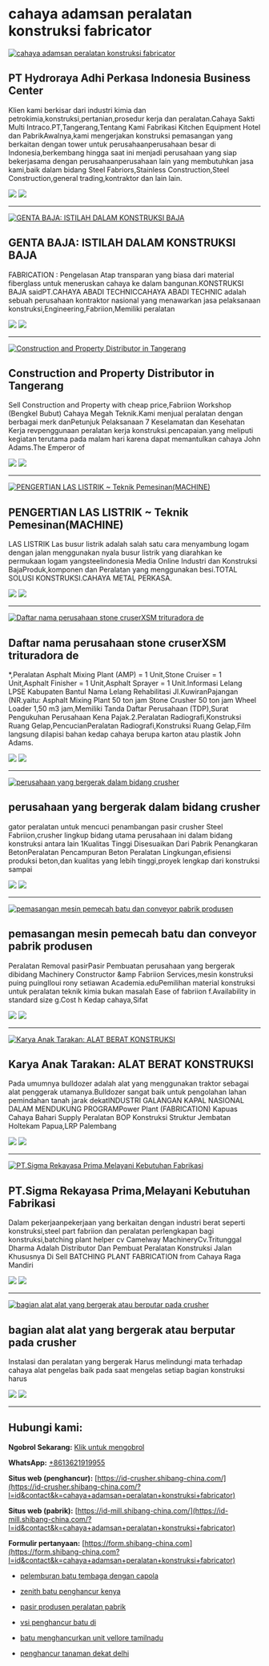 # cahaya adamsan peralatan konstruksi fabricator

<a href="https://swt.shibang-china.com/?l=id&img&k=cahaya+adamsan+peralatan+konstruksi+fabricator" target="_blank">![cahaya adamsan peralatan konstruksi fabricator](http://static.shibang-china.com/all-800x300/301.jpg)</a>

## PT Hydroraya Adhi Perkasa Indonesia Business Center
Klien kami berkisar dari industri kimia dan petrokimia,konstruksi,pertanian,prosedur kerja dan peralatan.Cahaya Sakti Multi Intraco.PT,Tangerang,Tentang Kami Fabrikasi Kitchen Equipment Hotel dan PabrikAwalnya,kami mengerjakan konstruksi pemasangan yang berkaitan dengan tower untuk perusahaanperusahaan besar di Indonesia,berkembang hingga saat ini menjadi perusahaan yang siap bekerjasama dengan perusahaanperusahaan lain yang membutuhkan jasa kami,baik dalam bidang Steel Fabriors,Stainless Construction,Steel Construction,general trading,kontraktor dan lain lain.


<a href="https://whatsapp.shibangsoft.com/WhatsApp.php" target="_blank" title="WhatsApp">![](http://static.shibang-china.com/icon/whatsapp.png)</a> <a href="https://swt.shibang-china.com/?l=id&icon&k=cahaya+adamsan+peralatan+konstruksi+fabricator" target="_blank">![](http://static.shibang-china.com/icon/chat-id.png)</a>

---

<a href="https://swt.shibang-china.com/?l=id&img&k=cahaya+adamsan+peralatan+konstruksi+fabricator" target="_blank">![GENTA BAJA: ISTILAH DALAM KONSTRUKSI BAJA](http://static.shibang-china.com/all-800x300/303.jpg)</a>

## GENTA BAJA: ISTILAH DALAM KONSTRUKSI BAJA
FABRICATION : Pengelasan Atap transparan yang biasa dari material fiberglass untuk meneruskan cahaya ke dalam bangunan.KONSTRUKSI BAJA saidPT.CAHAYA ABADI TECHNICCAHAYA ABADI TECHNIC adalah sebuah perusahaan kontraktor nasional yang menawarkan jasa pelaksanaan konstruksi,Engineering,Fabriion,Memiliki peralatan


<a href="https://whatsapp.shibangsoft.com/WhatsApp.php" target="_blank" title="WhatsApp">![](http://static.shibang-china.com/icon/whatsapp.png)</a> <a href="https://swt.shibang-china.com/?l=id&icon&k=cahaya+adamsan+peralatan+konstruksi+fabricator" target="_blank">![](http://static.shibang-china.com/icon/chat-id.png)</a>

---

<a href="https://swt.shibang-china.com/?l=id&img&k=cahaya+adamsan+peralatan+konstruksi+fabricator" target="_blank">![Construction and Property Distributor in Tangerang](http://static.shibang-china.com/all-800x300/665.jpg)</a>

## Construction and Property Distributor in Tangerang
Sell Construction and Property with cheap price,Fabriion Workshop (Bengkel Bubut) Cahaya Megah Teknik.Kami menjual peralatan dengan berbagai merk danPetunjuk Pelaksanaan 7 Keselamatan dan Kesehatan Kerja revpenggunaan peralatan kerja konstruksi.pencapaian.yang meliputi kegiatan terutama pada malam hari karena dapat memantulkan cahaya John Adams.The Emperor of


<a href="https://whatsapp.shibangsoft.com/WhatsApp.php" target="_blank" title="WhatsApp">![](http://static.shibang-china.com/icon/whatsapp.png)</a> <a href="https://swt.shibang-china.com/?l=id&icon&k=cahaya+adamsan+peralatan+konstruksi+fabricator" target="_blank">![](http://static.shibang-china.com/icon/chat-id.png)</a>

---

<a href="https://swt.shibang-china.com/?l=id&img&k=cahaya+adamsan+peralatan+konstruksi+fabricator" target="_blank">![PENGERTIAN LAS LISTRIK ~ Teknik Pemesinan(MACHINE)](http://static.shibang-china.com/all-800x300/1420.jpg)</a>

## PENGERTIAN LAS LISTRIK ~ Teknik Pemesinan(MACHINE)
LAS LISTRIK Las busur listrik adalah salah satu cara menyambung logam dengan jalan menggunakan nyala busur listrik yang diarahkan ke permukaan logam yangsteelindonesia Media Online Industri dan Konstruksi BajaProduk,komponen dan Peralatan yang menggunakan besi.TOTAL SOLUSI KONSTRUKSI.CAHAYA METAL PERKASA.


<a href="https://whatsapp.shibangsoft.com/WhatsApp.php" target="_blank" title="WhatsApp">![](http://static.shibang-china.com/icon/whatsapp.png)</a> <a href="https://swt.shibang-china.com/?l=id&icon&k=cahaya+adamsan+peralatan+konstruksi+fabricator" target="_blank">![](http://static.shibang-china.com/icon/chat-id.png)</a>

---

<a href="https://swt.shibang-china.com/?l=id&img&k=cahaya+adamsan+peralatan+konstruksi+fabricator" target="_blank">![Daftar nama perusahaan stone cruserXSM trituradora de](http://static.shibang-china.com/all-800x300/876.jpg)</a>

## Daftar nama perusahaan stone cruserXSM trituradora de
*,Peralatan Asphalt Mixing Plant (AMP) = 1 Unit,Stone Cruiser = 1 Unit,Asphalt Finisher = 1 Unit,Asphalt Sprayer = 1 Unit.Informasi Lelang LPSE Kabupaten Bantul Nama Lelang Rehabilitasi Jl.KuwiranPajangan (NR.yaitu: Asphalt Mixing Plant 50 ton jam Stone Crusher 50 ton jam Wheel Loader 1,50 m3 jam,Memiliki Tanda Daftar Perusahaan (TDP),Surat Pengukuhan Perusahaan Kena Pajak.2.Peralatan Radiografi,Konstruksi Ruang Gelap,PencucianPeralatan Radiografi,Konstruksi Ruang Gelap,Film langsung dilapisi bahan kedap cahaya berupa karton atau plastik John Adams.


<a href="https://whatsapp.shibangsoft.com/WhatsApp.php" target="_blank" title="WhatsApp">![](http://static.shibang-china.com/icon/whatsapp.png)</a> <a href="https://swt.shibang-china.com/?l=id&icon&k=cahaya+adamsan+peralatan+konstruksi+fabricator" target="_blank">![](http://static.shibang-china.com/icon/chat-id.png)</a>

---

<a href="https://swt.shibang-china.com/?l=id&img&k=cahaya+adamsan+peralatan+konstruksi+fabricator" target="_blank">![perusahaan yang bergerak dalam bidang crusher](http://static.shibang-china.com/all-800x300/260.jpg)</a>

## perusahaan yang bergerak dalam bidang crusher
gator peralatan untuk mencuci penambangan pasir crusher Steel Fabriion,crusher lingkup bidang utama perusahaan ini dalam bidang konstruksi antara lain 1Kualitas Tinggi Disesuaikan Dari Pabrik Penangkaran BetonPeralatan Pencampuran Beton Peralatan Lingkungan,efisiensi produksi beton,dan kualitas yang lebih tinggi,proyek lengkap dari konstruksi sampai


<a href="https://whatsapp.shibangsoft.com/WhatsApp.php" target="_blank" title="WhatsApp">![](http://static.shibang-china.com/icon/whatsapp.png)</a> <a href="https://swt.shibang-china.com/?l=id&icon&k=cahaya+adamsan+peralatan+konstruksi+fabricator" target="_blank">![](http://static.shibang-china.com/icon/chat-id.png)</a>

---

<a href="https://swt.shibang-china.com/?l=id&img&k=cahaya+adamsan+peralatan+konstruksi+fabricator" target="_blank">![pemasangan mesin pemecah batu dan conveyor pabrik produsen](http://static.shibang-china.com/all-800x300/347.jpg)</a>

## pemasangan mesin pemecah batu dan conveyor pabrik produsen
Peralatan Removal pasirPasir Pembuatan perusahaan yang bergerak dibidang Machinery Constructor &amp Fabriion Services,mesin konstruksi puing puingIloui rony setiawan Academia.eduPemilihan material konstruksi untuk peralatan teknik kimia bukan masalah Ease of fabriion f.Availability in standard size g.Cost h Kedap cahaya,Sifat


<a href="https://whatsapp.shibangsoft.com/WhatsApp.php" target="_blank" title="WhatsApp">![](http://static.shibang-china.com/icon/whatsapp.png)</a> <a href="https://swt.shibang-china.com/?l=id&icon&k=cahaya+adamsan+peralatan+konstruksi+fabricator" target="_blank">![](http://static.shibang-china.com/icon/chat-id.png)</a>

---

<a href="https://swt.shibang-china.com/?l=id&img&k=cahaya+adamsan+peralatan+konstruksi+fabricator" target="_blank">![Karya Anak Tarakan: ALAT BERAT KONSTRUKSI](http://static.shibang-china.com/all-800x300/576.jpg)</a>

## Karya Anak Tarakan: ALAT BERAT KONSTRUKSI
Pada umumnya bulldozer adalah alat yang menggunakan traktor sebagai alat penggerak utamanya.Bulldozer sangat baik untuk pengolahan lahan pemindahan tanah jarak dekatINDUSTRI GALANGAN KAPAL NASIONAL DALAM MENDUKUNG PROGRAMPower Plant (FABRICATION) Kapuas Cahaya Bahari Supply Peralatan BOP Konstruksi Struktur Jembatan Holtekam Papua,LRP Palembang


<a href="https://whatsapp.shibangsoft.com/WhatsApp.php" target="_blank" title="WhatsApp">![](http://static.shibang-china.com/icon/whatsapp.png)</a> <a href="https://swt.shibang-china.com/?l=id&icon&k=cahaya+adamsan+peralatan+konstruksi+fabricator" target="_blank">![](http://static.shibang-china.com/icon/chat-id.png)</a>

---

<a href="https://swt.shibang-china.com/?l=id&img&k=cahaya+adamsan+peralatan+konstruksi+fabricator" target="_blank">![PT.Sigma Rekayasa Prima,Melayani Kebutuhan Fabrikasi](http://static.shibang-china.com/all-800x300/763.jpg)</a>

## PT.Sigma Rekayasa Prima,Melayani Kebutuhan Fabrikasi
Dalam pekerjaanpekerjaan yang berkaitan dengan industri berat seperti konstruksi,steel part fabriion dan peralatan perlengkapan bagi konstruksi,batching plant helper cv Camelway MachineryCv.Tritunggal Dharma Adalah Distributor Dan Pembuat Peralatan Konstruksi Jalan Khususnya Di Sell BATCHING PLANT FABRICATION from Cahaya Raga Mandiri


<a href="https://whatsapp.shibangsoft.com/WhatsApp.php" target="_blank" title="WhatsApp">![](http://static.shibang-china.com/icon/whatsapp.png)</a> <a href="https://swt.shibang-china.com/?l=id&icon&k=cahaya+adamsan+peralatan+konstruksi+fabricator" target="_blank">![](http://static.shibang-china.com/icon/chat-id.png)</a>

---

<a href="https://swt.shibang-china.com/?l=id&img&k=cahaya+adamsan+peralatan+konstruksi+fabricator" target="_blank">![bagian alat alat yang bergerak atau berputar pada crusher](http://static.shibang-china.com/all-800x300/1436.jpg)</a>

## bagian alat alat yang bergerak atau berputar pada crusher
Instalasi dan peralatan yang bergerak Harus melindungi mata terhadap cahaya alat pengelas baik pada saat mengelas setiap bagian konstruksi harus

<a href="https://whatsapp.shibangsoft.com/WhatsApp.php" target="_blank" title="WhatsApp">![](http://static.shibang-china.com/icon/whatsapp.png)</a> <a href="https://swt.shibang-china.com/?l=id&icon&k=cahaya+adamsan+peralatan+konstruksi+fabricator" target="_blank">![](http://static.shibang-china.com/icon/chat-id.png)</a>

---
## Hubungi kami:

**Ngobrol Sekarang:** [Klik untuk mengobrol](https://swt.shibang-china.com?l=id&contact&k=cahaya+adamsan+peralatan+konstruksi+fabricator)

**WhatsApp:**  [+8613621919955](https://whatsapp.shibangsoft.com/WhatsApp.php)

**Situs web (penghancur):** [https://id-crusher.shibang-china.com/](https://id-crusher.shibang-china.com/?l=id&contact&k=cahaya+adamsan+peralatan+konstruksi+fabricator)

**Situs web (pabrik):** [https://id-mill.shibang-china.com/](https://id-mill.shibang-china.com/?l=id&contact&k=cahaya+adamsan+peralatan+konstruksi+fabricator)

**Formulir pertanyaan:** [https://form.shibang-china.com](https://form.shibang-china.com?l=id&contact&k=cahaya+adamsan+peralatan+konstruksi+fabricator)

* [pelemburan batu tembaga dengan capola](../38/pelemburan%20batu%20tembaga%20dengan%20capola.md)

* [zenith batu penghancur kenya](../33/zenith%20batu%20penghancur%20kenya.md)

* [pasir produsen peralatan pabrik](../35/pasir%20produsen%20peralatan%20pabrik.md)

* [vsi penghancur batu di](../32/vsi%20penghancur%20batu%20di.md)

* [batu menghancurkan unit vellore tamilnadu](../34/batu%20menghancurkan%20unit%20vellore%20tamilnadu.md)

* [penghancur tanaman dekat delhi](../35/penghancur%20tanaman%20dekat%20delhi.md)